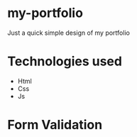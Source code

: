 # my-portfolio
Just a quick simple design of my portfolio

# Technologies used
- Html
- Css
- Js

# Form Validation
